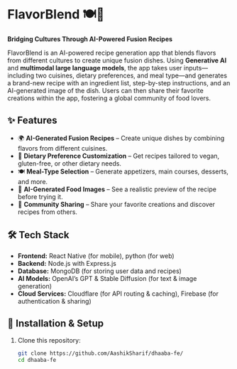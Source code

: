 # FlavorBlend 🍽️🤖  

**Bridging Cultures Through AI-Powered Fusion Recipes**  

FlavorBlend is an AI-powered recipe generation app that blends flavors from different cultures to create unique fusion dishes. Using **Generative AI** and **multimodal large language models**, the app takes user inputs—including two cuisines, dietary preferences, and meal type—and generates a brand-new recipe with an ingredient list, step-by-step instructions, and an AI-generated image of the dish. Users can then share their favorite creations within the app, fostering a global community of food lovers.  

## ✨ Features  

- 🌍 **AI-Generated Fusion Recipes** – Create unique dishes by combining flavors from different cuisines.  
- 🥗 **Dietary Preference Customization** – Get recipes tailored to vegan, gluten-free, or other dietary needs.  
- 🍽️ **Meal-Type Selection** – Generate appetizers, main courses, desserts, and more.  
- 🎨 **AI-Generated Food Images** – See a realistic preview of the recipe before trying it.  
- 🔗 **Community Sharing** – Share your favorite creations and discover recipes from others.  

## 🛠️ Tech Stack  

- **Frontend:** React Native (for mobile), python (for web)  
- **Backend:** Node.js with Express.js  
- **Database:** MongoDB (for storing user data and recipes)  
- **AI Models:** OpenAI’s GPT & Stable Diffusion (for text & image generation)  
- **Cloud Services:** Cloudflare (for API routing & caching), Firebase (for authentication & sharing)  

## 🚀 Installation & Setup  

1. Clone this repository:  
   ```sh
   git clone https://github.com/AashikSharif/dhaaba-fe/
   cd dhaaba-fe
